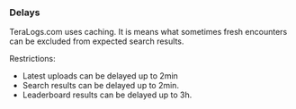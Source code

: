 ### Delays

TeraLogs.com uses caching. It is means what sometimes fresh encounters can be excluded from expected search results.

Restrictions:
+ Latest uploads can be delayed up to 2min
+ Search results can be delayed up to 2min.
+ Leaderboard results can be delayed up to 3h.
